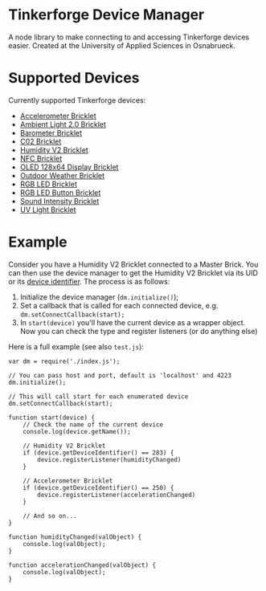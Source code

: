 # Tinkerforge Device Manager
A node library to make connecting to and accessing Tinkerforge devices easier. Created at the University of Applied Sciences in Osnabrueck.

# Supported Devices
Currently supported Tinkerforge devices:

- [Accelerometer Bricklet](https://www.tinkerforge.com/de/doc/Hardware/Bricklets/Accelerometer.html)
- [Ambient Light 2.0 Bricklet](https://www.tinkerforge.com/de/doc/Hardware/Bricklets/Ambient_Light_V2.html)
- [Barometer Bricklet](https://www.tinkerforge.com/de/doc/Hardware/Bricklets/Barometer.html#barometer-bricklet)
- [C02 Bricklet](https://www.tinkerforge.com/de/doc/Hardware/Bricklets/CO2.html)
- [Humidity V2 Bricklet](https://www.tinkerforge.com/de/doc/Hardware/Bricklets/Humidity_V2.html)
- [NFC Bricklet](https://www.tinkerforge.com/de/doc/Hardware/Bricklets/NFC.html)
- [OLED 128x64 Display Bricklet](https://www.tinkerforge.com/de/doc/Hardware/Bricklets/OLED_128x64.html)
- [Outdoor Weather Bricklet](https://www.tinkerforge.com/de/doc/Hardware/Bricklets/Outdoor_Weather.html)
- [RGB LED Bricklet](https://www.tinkerforge.com/de/doc/Hardware/Bricklets/RGB_LED.html)
- [RGB LED Button Bricklet](https://www.tinkerforge.com/de/doc/Hardware/Bricklets/RGB_LED_Button.html)
- [Sound Intensity Bricklet](https://www.tinkerforge.com/de/doc/Hardware/Bricklets/Sound_Intensity.html)
- [UV Light Bricklet](https://www.tinkerforge.com/de/doc/Hardware/Bricklets/UV_Light.html)

# Example
Consider you have a Humidity V2 Bricklet connected to a Master Brick. You can then use the device manager to get the Humidity V2 Bricklet via its UID or its [device identifier](https://www.tinkerforge.com/de/doc/Software/Device_Identifier.html). The process is as follows:

1. Initialize the device manager (`dm.initialize()`);
2. Set a callback that is called for each connected device, e.g. `dm.setConnectCallback(start);`
3. In `start(device)` you'll have the current device as a wrapper object. Now you can check the type and register listeners (or do anything else)

Here is a full example (see also `test.js`):

```
var dm = require('./index.js');

// You can pass host and port, default is 'localhost' and 4223
dm.initialize();

// This will call start for each enumerated device
dm.setConnectCallback(start);

function start(device) {
    // Check the name of the current device
    console.log(device.getName());

    // Humidity V2 Bricklet
    if (device.getDeviceIdentifier() == 283) {
        device.registerListener(humidityChanged)
    }

    // Accelerometer Bricklet
    if (device.getDeviceIdentifier() == 250) {
        device.registerListener(accelerationChanged)
    }

    // And so on...
}

function humidityChanged(valObject) {
    console.log(valObject);
}

function accelerationChanged(valObject) {
    console.log(valObject);
}
```